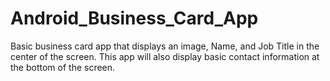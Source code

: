 # Android_Business_Card_App
Basic business card app that displays an image, Name, and Job Title in the center of the screen.  This app will also display basic contact information at the bottom of the screen.